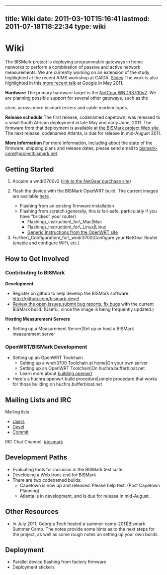 
---
title: Wiki
date: 2011-03-10T15:16:41
lastmod: 2011-07-18T18:22:34
type: wiki
---
Wiki
====

The BISMark project is deploying programmable gateways in home networks
to perform a combination of passive and active network measurements. We
are currently working on an extension of the study highlighted at the
recent AIMS workshop at CAIDA.
[Slides](http://www.caida.org/workshops/isma/1102/slides/aims1102_ssundaresan.pdf)
The work is also highlighted in this [more recent
talk](http://projectbismark.net/static/talks/bismark-google2011.ppt) at
Google in May 2011.

**Hardware** The primary hardware target is the [NetGear
WNDR3700v2](http://www.amazon.com/Netgear-Wireless-Gigabit-Router-WNDR3700/dp/B002HWRJY4).
We are planning possible support for several other gateways, such as the
<link>atom</link>, across more <link>bismark testers</link> and cable
modem types.

**Release schedule** The first release, codenamed <link>capetown</link>,
was released to a small South African deployment in late May and early
June, 2011. The firmware from that deployment is available at [the
BISMark project Web site](http://projectbismark.net/). The next release,
codenamed <link>Atlanta</link>, is due for release in mid-August 2011.

**More information** For more information, including about the state of
the firmware, shipping plans and release dates, please send email to
bismark-core@projectbismark.net.

Getting Started
---------------

1.  Acquire a <link>wndr3700v2</link> ([link to the NetGear purchase
    site](http://netgear.com/home/products/wirelessrouters/high-performance/WNDR3700.aspx))
2.  Flash the device with the BISMark OpenWRT build. The current images
    are available
    [here](http://mirrors.projectbismark.net/downloads/beta/) .
    -   Flashing from an existing firmware installation
    -   Flashing from scratch (generally, this is fail-safe,
        particularly if you have "bricked" your router)
        -   <link>Flashing\_instruction\_for\_Mac|Mac</link>
        -   <link>Flashing\_instruction\_for\_Linux|Linux</link>
        -   [Generic Instructions from the OpenWRT
            site](http://wiki.openwrt.org/toh/netgear/wndr3700#oem.easy.installation)

3.  <link>Further\_Configuration\_for\_wndr3700|Configure your NetGear
    Router (enable and configure WiFi, etc.)</link>

How to Get Involved
-------------------

### Contributing to BISMark

**Development**

-   Register on github to help develop the BISMark software:
    http://github.com/bismark-devel
-   [Review the open issues,submit bug reports, fix
    bugs](http://www.bufferbloat.net/projects/bismark/issues) with the
    current BISMark build. (Useful, since the image is being
    frequently updated.)

**Hosting Measurement Servers**

-   <link>Setting up a Measurement Server|Set up or host a BISMark
    measurement server</link>

### OpenWRT/BISMark Development

-   Setting up an OpenWRT Toolchain
    -   <link>Setting up a wndr3700 Toolchain at home|On your own
        server</link>
    -   <link>Setting up an OpenWRT Toolchain|On
        huchra.bufferbloat.net</link>
    -   Learn more about [building
        openwrt](http://wiki.openwrt.org/doc/howto/build)
-   Here's a <link>huchra openwrt build procedure|simple procedure that
    works for those building on huchra.bufferbloat.net</link>

Mailing Lists and IRC
---------------------

Mailing lists

-   [Users](http://lists.projectbismark.net/listinfo/bismark-users/)
-   [Devel](https://lists.bufferbloat.net/listinfo/bismark-devel/)
-   [Commit](https://lists.bufferbloat.net/listinfo/bismark-commits/)

IRC Chat Channel: [\#bismark](irc://chat.freenode.net/#bismark)

Development Paths
-----------------

-   Evaluating <link>tools</link> for inclusion in the BISMark
    test suite.
-   Developing a Web front-end for BISMark
-   There are two codenamed builds:
    -   <link>Capetown</link> is now up and released. Please help test.
        (<link>Post Capetown Planning</link>)
    -   <link>Atlanta</link> is in development, and is due for release
        in mid-August.

Other Resources
---------------

-   In July 2011, Georgia Tech hosted a <link>summer-camp-2011|Bismark
    Summer Camp</link>. The notes provide some hints as to the next
    steps for the project, as well as some rough notes on setting up
    your own builds.

Deployment
----------

-   <link>Parallel device flashing from factory firmware</link>
-   <link>Deployment stickers</link>

